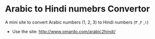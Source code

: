# Arabic to Hindi numebrs Convertor
A mini site to convert Arabic numbers (1, 2, 3) to Hindi numbers (١, ٢, ٣)

 - Use the site: http://www.omardo.com/arabic2hindi/
